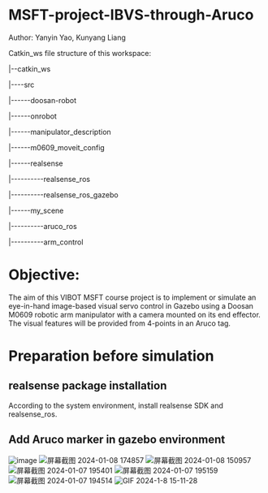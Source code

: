 # MSFT-project-IBVS-through-Aruco
Author: Yanyin Yao, Kunyang Liang

Catkin_ws file structure of this workspace:

|--catkin_ws

|----src

|------doosan-robot

|------onrobot

|------manipulator_description

|------m0609_moveit_config

|------realsense

|----------realsense_ros

|----------realsense_ros_gazebo

|------my_scene

|----------aruco_ros

|----------arm_control

# Objective:
The aim of this VIBOT MSFT course project is to implement or simulate an eye-in-hand image-based visual servo control in Gazebo using a Doosan M0609 robotic arm manipulator with a camera mounted on its end effector. The visual features will be provided from 4-points in an Aruco tag.

# Preparation before simulation
## realsense package installation
According to the system environment, install realsense SDK and realsense_ros.

## Add Aruco marker in gazebo environment

![image](https://github.com/kebiabc/MSFT-project-IBVS-through-Aruco/assets/33951067/e484f166-97ed-4e7d-882b-d5d8e13ef36a)
![屏幕截图 2024-01-08 174857](https://github.com/kebiabc/MSFT-project-IBVS-through-Aruco/assets/33951067/304acd06-4cc6-4221-854c-28b124c41a19)
![屏幕截图 2024-01-08 150957](https://github.com/kebiabc/MSFT-project-IBVS-through-Aruco/assets/33951067/f6af6c6c-6e21-4f40-8ec3-fc0bcc7d29a2)
![屏幕截图 2024-01-07 195401](https://github.com/kebiabc/MSFT-project-IBVS-through-Aruco/assets/33951067/a28ae5e8-49c0-405c-86fd-2d6d6072b262)
![屏幕截图 2024-01-07 195159](https://github.com/kebiabc/MSFT-project-IBVS-through-Aruco/assets/33951067/0c28253c-5c16-407d-a148-9089f9603583)
![屏幕截图 2024-01-07 194514](https://github.com/kebiabc/MSFT-project-IBVS-through-Aruco/assets/33951067/345a84a4-537e-4ae7-85a4-83f5d7d1ac42)
![GIF 2024-1-8 15-11-28](https://github.com/kebiabc/MSFT-project-IBVS-through-Aruco/assets/33951067/b212dc86-0fc7-4a10-bb93-06e729a40e3e)
